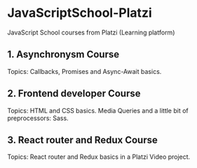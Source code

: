 # JavaScriptSchool-Platzi
JavaScript School courses from Platzi (Learning platform)

## 1. Asynchronysm Course
Topics: Callbacks, Promises and Async-Await basics.

## 2. Frontend developer Course
Topics: HTML and CSS basics. Media Queries and a little bit of preprocessors: Sass. 

## 3. React router and Redux Course
Topics: React router and Redux basics in a Platzi Video project. 
